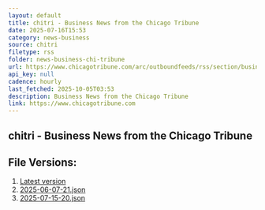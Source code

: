 ```yaml
---
layout: default
title: chitri - Business News from the Chicago Tribune
date: 2025-07-16T15:53
category: news-business
source: chitri
filetype: rss
folder: news-business-chi-tribune
url: https://www.chicagotribune.com/arc/outboundfeeds/rss/section/business/&sort=display_date:desc
api_key: null
cadence: hourly
last_fetched: 2025-10-05T03:53
description: Business News from the Chicago Tribune
link: https://www.chicagotribune.com
---
```


## chitri - Business News from the Chicago Tribune

<div id="data-chart"></div>
<div id="data-table"></div>
<script>
document.addEventListener('DOMContentLoaded', function(){
  document.getElementById('data-table').textContent = 'This source isn't supported for tables yet.';
});
</script>

## File Versions:
1. [Latest version](./latest.json)
2. [2025-06-07-21.json](./2025-06-07-21.json)
3. [2025-07-15-20.json](./2025-07-15-20.json)
